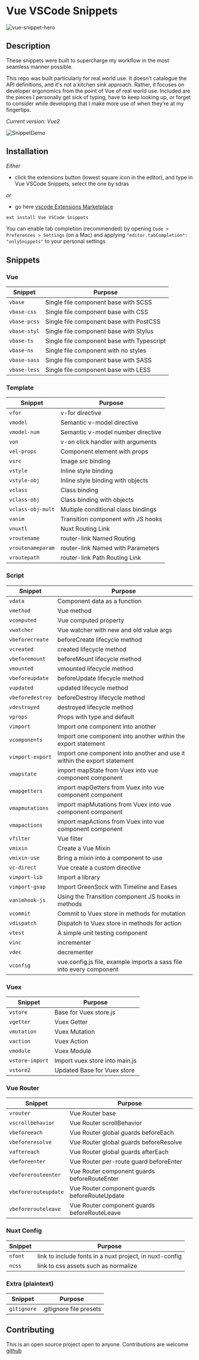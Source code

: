 # Vue VSCode Snippets

![vue-snippet-hero](https://s3-us-west-2.amazonaws.com/s.cdpn.io/28963/vue-snippet-hero.gif)

## Description

These snippets were built to supercharge my workflow in the most seamless manner possible.

This repo was built particularly for real world use. It doesn't catalogue the API definitions, and it's not a kitchen sink approach. Rather, it focuses on developer ergonomics from the point of Vue of real world use. Included are the pieces I personally get sick of typing, have to keep looking up, or forget to consider while developing that I make more use of when they're at my fingertips.

_Current version: Vue2_

![SnippetDemo](https://s3-us-west-2.amazonaws.com/s.cdpn.io/28963/SnippetDemo.gif)

## Installation

_Either_

- click the extensions button (lowest square icon in the editor), and type in Vue VSCode Snippets, select the one by sdras

_or_

- go here [vscode Extensions Marketplace](https://marketplace.visualstudio.com/items?itemName=sdras.vue-vscode-snippets)

```javascript
ext install Vue VSCode Snippets
```

You can enable tab completion (recommended) by opening `Code > Preferences > Settings` (on a Mac) and applying `"editor.tabCompletion": "onlySnippets"` to your personal settings

## Snippets

### Vue

| Snippet      | Purpose                                    |
| -----------  | ------------------------------------------ |
| `vbase`      | Single file component base with SCSS       |
| `vbase-css`  | Single file component base with CSS        |
| `vbase-pcss` | Single file component base with PostCSS    |
| `vbase-styl` | Single file component base with Stylus     |
| `vbase-ts`   | Single file component base with Typescript |
| `vbase-ns`   | Single file component with no styles       |
| `vbase-sass` | Single file component base with SASS       |
| `vbase-less` | Single file component base with LESS       |

### Template

| Snippet           | Purpose                             |
| ----------------- | ----------------------------------- |
| `vfor`            | v-for directive                     |
| `vmodel`          | Semantic v-model directive          |
| `vmodel-num`      | Semantic v-model number directive   |
| `von`             | v-on click handler with arguments   |
| `vel-props`       | Component element with props        |
| `vsrc`            | Image src binding                   |
| `vstyle`          | Inline style binding                |
| `vstyle-obj`      | Inline style binding with objects   |
| `vclass`          | Class binding                       |
| `vclass-obj`      | Class binding with objects          |
| `vclass-obj-mult` | Multiple conditional class bindings |
| `vanim`           | Transition component with JS hooks  |
| `vnuxtl`          | Nuxt Routing Link                   |
| `vroutename`      | router-link Named Routing           |
| `vroutenameparam` | router-link Named with Parameters   |
| `vroutepath`      | router-link Path Routing Link       |

### Script

| Snippet          | Purpose                                                                  |
| ---------------- | ------------------------------------------------------------------------ |
| `vdata`          | Component data as a function                                             |
| `vmethod`        | Vue method                                                               |
| `vcomputed`      | Vue computed property                                                    |
| `vwatcher`       | Vue watcher with new and old value args                                  |
| `vbeforecreate`  | beforeCreate lifecycle method                                            |
| `vcreated`       | created lifecycle method                                                 |
| `vbeforemount`   | beforeMount lifecycle method                                             |
| `vmounted`       | vmounted lifecycle method                                                |
| `vbeforeupdate`  | beforeUpdate lifecycle method                                            |
| `vupdated`       | updated lifecycle method                                                 |
| `vbeforedestroy` | beforeDestroy lifecycle method                                           |
| `vdestroyed`     | destroyed lifecycle method                                               |
| `vprops`         | Props with type and default                                              |
| `vimport`        | Import one component into another                                        |
| `vcomponents`    | Import one component into another within the export statement            |
| `vimport-export` | Import one component into another and use it within the export statement |
| `vmapstate`      | import mapState from Vuex into vue component component                   |
| `vmapgetters`    | import mapGetters from Vuex into vue component component                 |
| `vmapmutations`  | import mapMutations from Vuex into vue component component               |
| `vmapactions`    | import mapActions from Vuex into vue component component                 |
| `vfilter`        | Vue filter                                                               |
| `vmixin`         | Create a Vue Mixin                                                       |
| `vmixin-use`     | Bring a mixin into a component to use                                    |
| `vc-direct`      | Vue create a custom directive                                            |
| `vimport-lib`    | Import a library                                                         |
| `vimport-gsap`   | Import GreenSock with Timeline and Eases                                 |
| `vanimhook-js`   | Using the Transition component JS hooks in methods                       |
| `vcommit`        | Commit to Vuex store in methods for mutation                             |
| `vdispatch`      | Dispatch to Vuex store in methods for action                             |
| `vtest`          | A simple unit testing component                                          |
| `vinc`           | incrementer                                                              |
| `vdec`           | decrementer                                                              |
| `vconfig`        | vue.config.js file, example imports a sass file into every component     |

### Vuex

| Snippet         | Purpose                        |
| --------------- | ------------------------------ |
| `vstore`        | Base for Vuex store.js         |
| `vgetter`       | Vuex Getter                    |
| `vmutation`     | Vuex Mutation                  |
| `vaction`       | Vuex Action                    |
| `vmodule`       | Vuex Module                    |
| `vstore-import` | Import vuex store into main.js |
| `vstore2`       | Updated Base for Vuex store    |

### Vue Router

| Snippet              | Purpose                                       |
| -------------------- | --------------------------------------------- |
| `vrouter`            | Vue Router base                               |
| `vscrollbehavior`    | Vue Router scrollBehavior                     |
| `vbeforeeach`        | Vue Router global guards beforeEach           |
| `vbeforeresolve`     | Vue Router global guards beforeResolve        |
| `vaftereach`         | Vue Router global guards afterEach            |
| `vbeforeenter`       | Vue Router per-route guard beforeEnter        |
| `vbeforerouteenter`  | Vue Router component guards beforeRouteEnter  |
| `vbeforerouteupdate` | Vue Router component guards beforeRouteUpdate |
| `vbeforerouteleave`  | Vue Router component guards beforeRouteLeave  |

### Nuxt Config

| Snippet | Purpose                                                 |
| ------- | ------------------------------------------------------- |
| `nfont` | link to include fonts in a nuxt project, in nuxt-config |
| `ncss`  | link to css assets such as normalize                    |

### Extra (plaintext)

| Snippet     | Purpose                 |
| ----------- | ----------------------- |
| `gitignore` | .gitignore file presets |

## Contributing

This is an open source project open to anyone. Contributions are welcome [github](https://github.com/sdras/vue-vscode-snippets)
